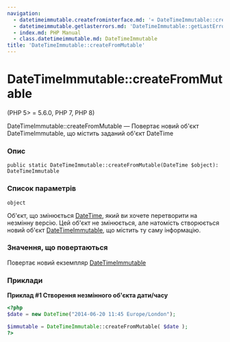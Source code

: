 ```yaml
---
navigation:
  - datetimeimmutable.createfrominterface.md: '« DateTimeImmutable::createFromInterface'
  - datetimeimmutable.getlasterrors.md: 'DateTimeImmutable::getLastErrors »'
  - index.md: PHP Manual
  - class.datetimeimmutable.md: DateTimeImmutable
title: 'DateTimeImmutable::createFromMutable'
---
```

# DateTimeImmutable::createFromMutable

(PHP 5> = 5.6.0, PHP 7, PHP 8)

DateTimeImmutable::createFromMutable — Повертає новий об'єкт DateTimeImmutable, що містить заданий об'єкт DateTime

### Опис

```methodsynopsis
public static DateTimeImmutable::createFromMutable(DateTime $object): DateTimeImmutable
```

### Список параметрів

`object`

Об'єкт, що змінюється [DateTime](class.datetime.md), який ви хочете перетворити на незмінну версію. Цей об'єкт не змінюється, але натомість створюється новий об'єкт [DateTimeImmutable](class.datetimeimmutable.md), що містить ту саму інформацію.

### Значення, що повертаються

Повертає новий екземпляр [DateTimeImmutable](class.datetimeimmutable.md)

### Приклади

**Приклад #1 Створення незмінного об'єкта дати/часу**

```php
<?php
$date = new DateTime("2014-06-20 11:45 Europe/London");

$immutable = DateTimeImmutable::createFromMutable( $date );
?>
```
